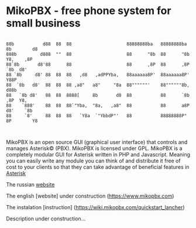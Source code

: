 # MikoPBX - free phone system for small business
```
                                                                                     
88b           d88  88  88                     88888888ba   88888888ba  8b        d8  
888b         d888  ""  88                     88      "8b  88      "8b  Y8,    ,8P   
88`8b       d8'88      88                     88      ,8P  88      ,8P   `8b  d8'    
88 `8b     d8' 88  88  88   ,d8   ,adPPYba,   88aaaaaa8P'  88aaaaaa8P'     Y88P      
88  `8b   d8'  88  88  88 ,a8"   a8"     "8a  88""""""'    88""""""8b,     d88b      
88   `8b d8'   88  88  8888[     8b       d8  88           88      `8b   ,8P  Y8,    
88    `888'    88  88  88`"Yba,  "8a,   ,a8"  88           88      a8P  d8'    `8b   
88     `8'     88  88  88   `Y8a  `"YbbdP"'   88           88888888P"  8P        Y8  
                                                                                     
                                                                                     
```


MikoPBX is an open source GUI (graphical user interface) that controls and manages Asterisk© (PBX). MikoPBX is licensed under GPL. MikoPBX is a completely modular GUI for Asterisk written in PHP and Javascript. Meaning you can easily write any module you can think of and distribute it free of cost to your clients so that they can take advantage of beneficial features in [Asterisk](http://www.asterisk.org/ "Asterisk Home Page")

The russian [website](https://www.askozia.ru)

The english [website] under construction (https://www.mikopbx.com) 

The instalation [instruction] (https://wiki.mikopbx.com/quickstart_lancher)

Description under construction...
